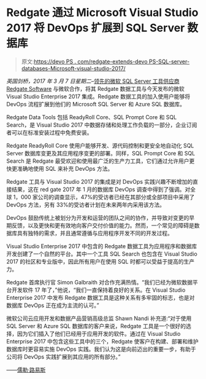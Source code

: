 # Redgate 通过 Microsoft Visual Studio 2017 将 DevOps 扩展到 SQL Server 数据库

> 原文:[https://devo PS . com/redgate-extends-devo PS-SQL-server-databases-Microsoft-visual-studio-2017/](https://devops.com/redgate-extends-devops-sql-server-databases-microsoft-visual-studio-2017/)

*英国剑桥，2017 年 3 月 7 日星期二*–[领先的微软 SQL Server 工具供应商 Redgate Software](https://www.red-gate.com/) 与微软合作，将其 Redgate 数据工具与今天发布的微软 Visual Studio Enterprise 2017 集成。Redgate 数据工具的加入使用户能够将 DevOps 流程扩展到他们的 Microsoft SQL Server 和 Azure SQL 数据库。

Redgate Data Tools 包括 ReadyRoll Core、SQL Prompt Core 和 SQL Search，是 Visual Studio 2017 中数据存储和处理工作负载的一部分，企业订阅者可以在标准安装过程中免费安装。

Redgate ReadyRoll Core 使用户能够开发、源代码控制和更安全地自动化 SQL Server 数据库变更及其应用程序变更的部署。同样，SQL Prompt Core 和 SQL Search 是 Redgate 最受欢迎和使用最广泛的生产力工具，它们通过允许用户更快更准确地使用 SQL 来补充 DevOps 方法。

Redgate 工具与 Visual Studio 2017 的集成是对 DevOps 实践兴趣不断增加的直接结果，这在 red gate 2017 年 1 月的数据库 DevOps 调查中得到了强调。对全球 1，000 家公司的调查显示，47%的受访者已经在其部分或全部项目中采用了 DevOps 方法，另有 33%的受访者计划在未来两年内采用该方法。

DevOps 鼓励传统上被划分为开发和运营的团队之间的协作，并导致对变更的早期反馈，以及更快和更有效地向客户交付价值的能力。然而，一个常见的障碍是数据库具有独特的需求，并且通常遵循与应用程序开发不同的开发过程。

Visual Studio Enterprise 2017 中包含的 Redgate 数据工具为应用程序和数据库开发创建了一个自然的平台。其中一个工具 SQL Search 也包含在 Visual Studio 2017 的社区和专业版中，因此所有用户在使用 SQL 时都可以受益于提高的生产力。

Redgate 首席执行官 Simon Galbraith 对合作充满热情。“我们已经为微软数据平台开发软件 17 年了，”他说，“我们一直保持着良好的关系。在 Visual Studio Enterprise 2017 中发布 Redgate 数据工具是这种关系有多牢固的标志，也是对数据库 DevOps 正在成为主流的认可。”

微软公司云应用开发和数据产品营销高级总监 Shawn Nandi 补充道:“对于使用 SQL Server 和 Azure SQL 数据库的客户来说，Redgate 工具是一个很好的选择，因为它们插入了他们已经用于应用开发的软件。通过在 Visual Studio Enterprise 2017 中包含这些工具中的三个，Redgate 使客户在构建、部署和维护数据库时更容易实施 DevOps 实践。我们认为这是向前迈出的重要一步，有助于公司将 DevOps 实践扩展到其应用的所有部分。”

——[儒勒·路易斯](https://devops.com/author/jules/)
